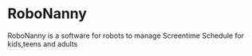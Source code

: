 # RoboNanny
RoboNanny is a software for robots to manage Screentime Schedule for kids,teens and adults
